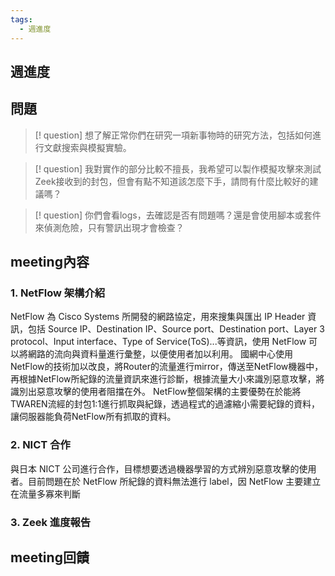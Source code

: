 ```yaml
---
tags:
  - 週進度
---
```

## 週進度

## 問題
>[! question] 想了解正常你們在研究一項新事物時的研究方法，包括如何進行文獻搜索與模擬實驗。

>[! question] 我對實作的部分比較不擅長，我希望可以製作模擬攻擊來測試Zeek接收到的封包，但會有點不知道該怎麼下手，請問有什麼比較好的建議嗎？

>[! question] 你們會看logs，去確認是否有問題嗎？還是會使用腳本或套件來偵測危險，只有警訊出現才會檢查？
## meeting內容
### 1. NetFlow 架構介紹
NetFlow 為 Cisco Systems 所開發的網路協定，用來搜集與匯出 IP Header 資訊，包括 Source IP、Destination IP、Source port、Destination port、Layer 3 protocol、Input interface、Type of Service(ToS)...等資訊，使用 NetFlow 可以將網路的流向與資料量進行彙整，以便使用者加以利用。
國網中心使用NetFlow的技術加以改良，將Router的流量進行mirror，傳送至NetFlow機器中，再根據NetFlow所紀錄的流量資訊來進行診斷，根據流量大小來識別惡意攻擊，將識別出惡意攻擊的使用者阻擋在外。
NetFlow整個架構的主要優勢在於能將TWAREN流經的封包1:1進行抓取與紀錄，透過程式的過濾縮小需要紀錄的資料，讓伺服器能負荷NetFlow所有抓取的資料。
### 2. NICT 合作
與日本 NICT 公司進行合作，目標想要透過機器學習的方式辨別惡意攻擊的使用者。目前問題在於 NetFlow 所紀錄的資料無法進行 label，因 NetFlow 主要建立在流量多寡來判斷
### 3. Zeek 進度報告
## meeting回饋
